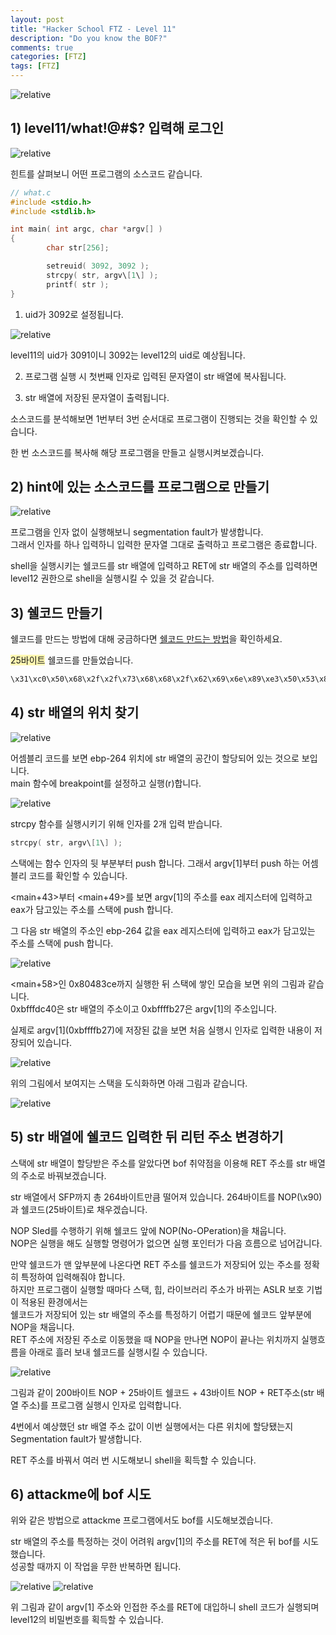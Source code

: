 ```yaml
---
layout: post
title: "Hacker School FTZ - Level 11"
description: "Do you know the BOF?"
comments: true
categories: [FTZ]
tags: [FTZ]
---
```


<img data-action="zoom" src='{{ "assets/ftz/level11/1.jpg" | relative_url }}' alt='relative'>  

## 1) level11/what!@#$? 입력해 로그인  

<img data-action="zoom" src='{{ "assets/ftz/level11/2.png" | relative_url }}' alt='relative'>  

힌트를 살펴보니 어떤 프로그램의 소스코드 같습니다.    

``` c
// what.c
#include <stdio.h>
#include <stdlib.h>

int main( int argc, char *argv[] )
{
        char str[256];

        setreuid( 3092, 3092 );
        strcpy( str, argv\[1\] );
        printf( str );
}
```

1) uid가 3092로 설정됩니다.  

<img data-action="zoom" src='{{ "assets/ftz/level11/3.png" | relative_url }}' alt='relative'>  

level11의 uid가 3091이니 3092는 level12의 uid로 예상됩니다.  

2) 프로그램 실행 시 첫번째 인자로 입력된 문자열이 str 배열에 복사됩니다.  

3) str 배열에 저장된 문자열이 출력됩니다.  

소스코드를 분석해보면 1번부터 3번 순서대로 프로그램이 진행되는 것을 확인할 수 있습니다.  

한 번 소스코드를 복사해 해당 프로그램을 만들고 실행시켜보겠습니다.  

## 2) hint에 있는 소스코드를 프로그램으로 만들기  

<img data-action="zoom" src='{{ "assets/ftz/level11/4.png" | relative_url }}' alt='relative'>  

프로그램을 인자 없이 실행해보니 segmentation fault가 발생합니다.  
그래서 인자를 하나 입력하니 입력한 문자열 그대로 출력하고 프로그램은 종료합니다.  

shell을 실행시키는 쉘코드를 str 배열에 입력하고 RET에 str 배열의 주소를 입력하면 level12 권한으로 shell을 실행시킬 수 있을 것 같습니다.  

## 3) 쉘코드 만들기  

쉘코드를 만드는 방법에 대해 궁금하다면 <a href="https://hsong2.github.io/ftz/2021/05/24/Hacker-School-FTZ-Shellcode.html">쉘코드 만드는 방법</a>을 확인하세요.  

<span style="background-color: #fff8b2">25바이트</span> 쉘코드를 만들었습니다.  

``` bash
\x31\xc0\x50\x68\x2f\x2f\x73\x68\x68\x2f\x62\x69\x6e\x89\xe3\x50\x53\x89\xe1\x31\xd2\xb0\x0b\xcd\x80
```

## 4) str 배열의 위치 찾기  

<img data-action="zoom" src='{{ "assets/ftz/level11/5.png" | relative_url }}' alt='relative'>  

어셈블리 코드를 보면 ebp-264 위치에 str 배열의 공간이 할당되어 있는 것으로 보입니다.  
main 함수에 breakpoint를 설정하고 실행(r)합니다.  

<img data-action="zoom" src='{{ "assets/ftz/level11/6.png" | relative_url }}' alt='relative'>  

strcpy 함수를 실행시키기 위해 인자를 2개 입력 받습니다.  

``` c
strcpy( str, argv\[1\] );
```

스택에는 함수 인자의 뒷 부분부터 push 합니다. 그래서 argv\[1\]부터 push 하는 어셈블리 코드를 확인할 수 있습니다.  

<main+43>부터 <main+49>를 보면 argv\[1\]의 주소를 eax 레지스터에 입력하고 eax가 담고있는 주소를 스택에 push 합니다.  

그 다음 str 배열의 주소인 ebp-264 값을 eax 레지스터에 입력하고 eax가 담고있는 주소를 스택에 push 합니다.  


<img data-action="zoom" src='{{ "assets/ftz/level11/7.png" | relative_url }}' alt='relative'>  

<main+58>인 0x80483ce까지 실행한 뒤 스택에 쌓인 모습을 보면 위의 그림과 같습니다.  
0xbfffdc40은 str 배열의 주소이고 0xbffffb27은 argv\[1\]의 주소입니다.  

실제로 argv\[1\](0xbffffb27)에 저장된 값을 보면 처음 실행시 인자로 입력한 내용이 저장되어 있습니다.  

<img data-action="zoom" src='{{ "assets/ftz/level11/8.png" | relative_url }}' alt='relative'>  

위의 그림에서 보여지는 스택을 도식화하면 아래 그림과 같습니다.  

<img data-action="zoom" src='{{ "assets/ftz/level11/9.jpg" | relative_url }}' alt='relative'>  


## 5) str 배열에 쉘코드 입력한 뒤 리턴 주소 변경하기  

스택에 str 배열이 할당받은 주소를 알았다면 bof 취약점을 이용해 RET 주소를 str 배열의 주소로 바꿔보겠습니다.  

str 배열에서 SFP까지 총 264바이트만큼 떨어져 있습니다. 264바이트를 NOP(\x90)과 쉘코드(25바이트)로 채우겠습니다.  

NOP Sled를 수행하기 위해 쉘코드 앞에 NOP(No-OPeration)을 채웁니다.  
NOP은 실행을 해도 실행할 명령어가 없으면 실행 포인터가 다음 흐름으로 넘어갑니다.  

만약 쉘코드가 맨 앞부분에 나온다면 RET 주소를 쉘코드가 저장되어 있는 주소를 정확히 특정하여 입력해줘야 합니다.  
하지만 프로그램이 실행할 때마다 스택, 힙, 라이브러리 주소가 바뀌는 ASLR 보호 기법이 적용된 환경에서는  
쉘코드가 저장되어 있는 str 배열의 주소를 특정하기 어렵기 때문에 쉘코드 앞부분에 NOP을 채웁니다.  
RET 주소에 저장된 주소로 이동했을 때 NOP을 만나면 NOP이 끝나는 위치까지 실행흐름을 아래로 흘러 보내 쉘코드를 실행시킬 수 있습니다.  

<img data-action="zoom" src='{{ "assets/ftz/level11/10.png" | relative_url }}' alt='relative'>  

그림과 같이 200바이트 NOP + 25바이트 쉘코드 + 43바이트 NOP + RET주소(str 배열 주소)를 프로그램 실행시 인자로 입력합니다.  

4번에서 예상했던 str 배열 주소 값이 이번 실행에서는 다른 위치에 할당됐는지 Segmentation fault가 발생합니다.  

RET 주소를 바꿔서 여러 번 시도해보니 shell을 획득할 수 있습니다.  

## 6) attackme에 bof 시도  

위와 같은 방법으로 attackme 프로그램에서도 bof를 시도해보겠습니다.  

str 배열의 주소를 특정하는 것이 어려워 argv\[1\]의 주소를 RET에 적은 뒤 bof를 시도했습니다.  
성공할 때까지 이 작업을 무한 반복하면 됩니다.  

<img data-action="zoom" src='{{ "assets/ftz/level11/11.png" | relative_url }}' alt='relative'>  


<img data-action="zoom" src='{{ "assets/ftz/level11/12.png" | relative_url }}' alt='relative'>  

위 그림과 같이 argv\[1\] 주소와 인접한 주소를 RET에 대입하니 shell 코드가 실행되며 level12의 비밀번호를 획득할 수 있습니다.  